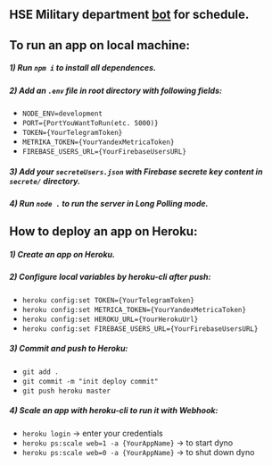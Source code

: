 ## HSE Military department [bot](https://t.me/hse_military_bot) for schedule.

## To run an app on local machine:
##### 1) Run `npm i` to install all dependences.
##### 2) Add an `.env` file in root directory with following fields:
* `NODE_ENV=development`
* `PORT={PortYouWantToRun(etc. 5000)}`
* `TOKEN={YourTelegramToken}`
* `METRIKA_TOKEN={YourYandexMetricaToken}`
* `FIREBASE_USERS_URL={YourFirebaseUsersURL}`
##### 3) Add your `secreteUsers.json` with Firebase secrete key content in `secrete/` directory.
##### 4) Run `node .` to run the server in Long Polling mode.

## How to deploy an app on Heroku:
##### 1) Create an app on Heroku.
##### 2) Configure local variables by heroku-cli after push:
* `heroku config:set TOKEN={YourTelegramToken}`
* `heroku config:set METRICA_TOKEN={YourYandexMetricaToken}`
* `heroku config:set HEROKU_URL={YourHerokuUrl}`
* `heroku config:set FIREBASE_USERS_URL={YourFirebaseUsersURL}`
##### 3) Commit and push to Heroku:
* `git add .`
* `git commit -m "init deploy commit"`
* `git push heroku master`
##### 4) Scale an app with heroku-cli to run it with Webhook:
* `heroku login` -> enter your credentials
* `heroku ps:scale web=1 -a {YourAppName}` -> to start dyno
* `heroku ps:scale web=0 -a {YourAppName}` -> to shut down dyno